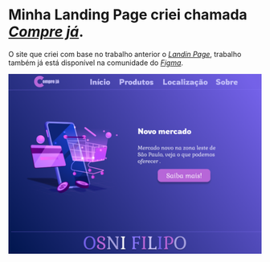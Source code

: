 # Minha Landing Page criei chamada <a href="https://www.figma.com/community/file/1075191522010059736/Landing-Page-Compre-j%C3%A1"><i>Compre já</i></a><span>.

O site que criei com base no trabalho anterior o  <a href="https://github.com/OsniFilipo/Landin-Page"><i>Landin Page</i></a><span>, trabalho também já está disponível na comunidade do <a href="https://www.figma.com/community/file/1075191522010059736/Landing-Page-Compre-j%C3%A1"><i>Figma</i></a><span>.
  
![Resume cv](/Home.png)
